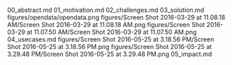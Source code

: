 00_abstract.md
01_motivation.md
02_challenges.md
03_solution.md
figures/opendata/opendata.png
figures/Screen Shot 2016-03-29 at 11.08.18 AM/Screen Shot 2016-03-29 at 11.08.18 AM.png
figures/Screen Shot 2016-03-29 at 11.07.50 AM/Screen Shot 2016-03-29 at 11.07.50 AM.png
04_usecases.md
figures/Screen Shot 2016-05-25 at 3.18.56 PM/Screen Shot 2016-05-25 at 3.18.56 PM.png
figures/Screen Shot 2016-05-25 at 3.29.48 PM/Screen Shot 2016-05-25 at 3.29.48 PM.png
05_impact.md
